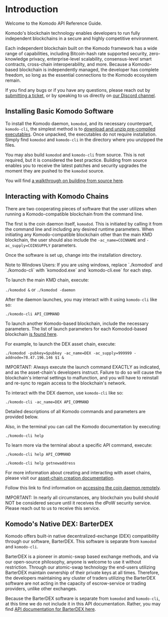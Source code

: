 # Introduction

Welcome to the Komodo API Reference Guide.

Komodo's blockchain technology enables developers to run fully independent blockchains in a secure and highly competitive environment.

Each independent blockchain built on the Komodo framework has a wide range of capabilities, including Bitcoin-hash rate supported security, zero-knowledge privacy, enterprise-level scalability, consensus-level smart contracts, cross-chain interoperability, and more. Because a Komodo-based blockchain is independently managed, the developer has complete freedom, so long as the essential connections to the Komodo ecosystem remain.

If you find any bugs or if you have any questions, please reach out by [submitting a ticket](https://support.komodoplatform.com/support/home), or by speaking to us directly on [our Discord channel](https://komodoplatform.com/discord).

## Installing Basic Komodo Software

To install the Komodo daemon, `komodod`, and its necessary counterpart, `komodo-cli`, the simplest method is to [download and unzip pre-compiled executables](https://github.com/KomodoPlatform/komodo/releases). Once unpacked, the executables do not require installation. Simply find `komodod` and `komodo-cli` in the directory where you unzipped the files.

You may also build `komodod` and `komodo-cli` from source. This is not required, but it is considered the best practice. Building from source enables you to receive the latest patches and security upgrades the moment they are pushed to the `komodod` source.

You will find [a walkthrough on building from source here](https://docs.komodoplatform.com/komodo/install-Komodo-manually.html).

## Interacting with Komodo Chains

There are two cooperating pieces of software that the user utilizes when running a Komodo-compatible blockchain from the command line.

The first is the coin daemon itself, `komodod`. This is initiated by calling it from the command line and including any desired runtime parameters. When initiating any Komodo-compatible blockchain other than the main KMD blockchain, the user should also include the `-ac_name=COINNAME` and `-ac_supply=COINSUPPLY` parameters.

Once the software is set up, change into the installation directory.

<aside class="notice">
  Note to Windows Users: If you are using windows, replace `./komodod` and `./komodo-cli` with `komodod.exe` and `komodo-cli.exe` for each step.
</aside>

To launch the main KMD chain, execute:

`./komodod &` or `./komodod -daemon`

After the daemon launches, you may interact with it using `komodo-cli` like so:

`./komodo-cli API_COMMAND`

To launch another Komodo-based blockchain, include the necessary parameters. The list of launch parameters for each Komodod-based blockchain [is found here](https://github.com/VerusCoin/VerusCoin/blob/master/src/assetchains.old).

For example, to launch the DEX asset chain, execute:

`./komodod -pubkey=$pubkey -ac_name=DEX -ac_supply=999999 -addnode=78.47.196.146 $1 &`

<aside class="notice">
  IMPORTANT: Always execute the launch command EXACTLY as indicated, and as the asset-chain's developers instruct. Failure to do so will cause the blockchain's internal settings to malfunction, and you will have to reinstall and re-sync to regain access to the blockchain's network.
</aside>

To interact with the DEX daemon, use `komodo-cli` like so:

`./komodo-cli -ac_name=DEX API_COMMAND`

Detailed descriptions of all Komodo commands and parameters are provided below.

Also, in the terminal you can call the Komodo documentation by executing:

`./komodo-cli help`

To learn more via the terminal about a specific API command, execute:

`./komodo-cli help API_COMMAND`

```
./komodo-cli help getnewaddress
```

For more information about creating and interacting with asset chains, please visit our [asset-chain creation documentation](#komodo-asset-chain-basics).

Follow this link to find information on [accessing the coin daemon remotely](#accessing-the-coin-daemon-remotely).

<aside class="warning">
  IMPORTANT: In nearly all circumstances, any blockchain you build should NOT be considered secure until it receives the dPoW security service. Please reach out to us to receive this service.
</aside>

## Komodo's Native DEX: BarterDEX

Komodo offers built-in native decentralized-exchange (DEX) compatibility through our software, BarterDEX. This software is separate from `komodod` and `komodo-cli`.

BarterDEX is a pioneer in atomic-swap based exchange methods, and via our open-source philosophy, anyone is welcome to use it without restriction. Through our atomic-swap technology the end-users utilizing BarterDEX maintain ownership of their private keys at all times. Therefore, the developers maintaining any cluster of traders utilizing the BarterDEX software are not acting in the capacity of escrow-service or trading providers, unlike other exchanges.

Because the BarterDEX software is separate from `komodod` and `komodo-cli`, at this time we do not include it in this API documentation. Rather, you may find [API documentation for BarterDEX here](https://docs.komodoplatform.com/barterDEX/barterDEX-API.html).
